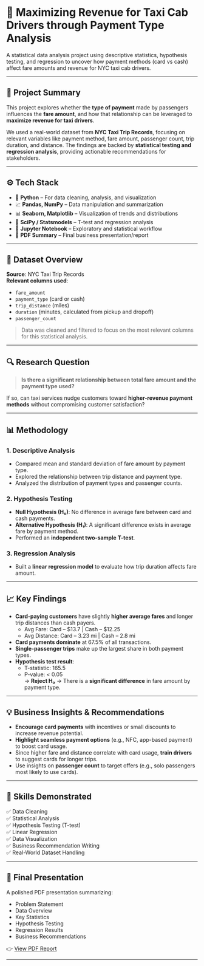 # 🚕 Maximizing Revenue for Taxi Cab Drivers through Payment Type Analysis

A statistical data analysis project using descriptive statistics, hypothesis testing, and regression to uncover how payment methods (card vs cash) affect fare amounts and revenue for NYC taxi cab drivers.

---

## 📝 Project Summary

This project explores whether the **type of payment** made by passengers influences the **fare amount**, and how that relationship can be leveraged to **maximize revenue for taxi drivers**.

We used a real-world dataset from **NYC Taxi Trip Records**, focusing on relevant variables like payment method, fare amount, passenger count, trip duration, and distance. The findings are backed by **statistical testing and regression analysis**, providing actionable recommendations for stakeholders.

---

## ⚙️ Tech Stack

- 🐍 **Python** – For data cleaning, analysis, and visualization
- 📈 **Pandas, NumPy** – Data manipulation and summarization
- 📊 **Seaborn, Matplotlib** – Visualization of trends and distributions
- 🧠 **SciPy / Statsmodels** – T-test and regression analysis
- 📄 **Jupyter Notebook** – Exploratory and statistical workflow
- 📁 **PDF Summary** – Final business presentation/report

---

## 📂 Dataset Overview

**Source**: NYC Taxi Trip Records  
**Relevant columns used**:
- `fare_amount`
- `payment_type` (card or cash)
- `trip_distance` (miles)
- `duration` (minutes, calculated from pickup and dropoff)
- `passenger_count`

> Data was cleaned and filtered to focus on the most relevant columns for this statistical analysis.

---

## 🔍 Research Question

> **Is there a significant relationship between total fare amount and the payment type used?**

If so, can taxi services nudge customers toward **higher-revenue payment methods** without compromising customer satisfaction?

---

## 📊 Methodology

### 1. Descriptive Analysis
- Compared mean and standard deviation of fare amount by payment type.
- Explored the relationship between trip distance and payment type.
- Analyzed the distribution of payment types and passenger counts.

### 2. Hypothesis Testing
- **Null Hypothesis (H₀)**: No difference in average fare between card and cash payments.
- **Alternative Hypothesis (H₁)**: A significant difference exists in average fare by payment method.
- Performed an **independent two-sample T-test**.

### 3. Regression Analysis
- Built a **linear regression model** to evaluate how trip duration affects fare amount.

---

## 📈 Key Findings

- **Card-paying customers** have slightly **higher average fares** and longer trip distances than cash payers.
  - Avg Fare: Card – $13.7 | Cash – $12.25  
  - Avg Distance: Card – 3.23 mi | Cash – 2.8 mi
- **Card payments dominate** at 67.5% of all transactions.
- **Single-passenger trips** make up the largest share in both payment types.
- **Hypothesis test result**:  
  - T-statistic: 165.5  
  - P-value: < 0.05  
  → **Reject H₀** → There is a **significant difference** in fare amount by payment type.

---

## 💡 Business Insights & Recommendations

- **Encourage card payments** with incentives or small discounts to increase revenue potential.
- **Highlight seamless payment options** (e.g., NFC, app-based payment) to boost card usage.
- Since higher fare and distance correlate with card usage, **train drivers** to suggest cards for longer trips.
- Use insights on **passenger count** to target offers (e.g., solo passengers most likely to use cards).

---

## 🧠 Skills Demonstrated

✅ Data Cleaning  
✅ Statistical Analysis  
✅ Hypothesis Testing (T-test)  
✅ Linear Regression  
✅ Data Visualization  
✅ Business Recommendation Writing  
✅ Real-World Dataset Handling

---

## 📄 Final Presentation

A polished PDF presentation summarizing:

- Problem Statement  
- Data Overview  
- Key Statistics  
- Hypothesis Testing  
- Regression Results  
- Business Recommendations  

👉 [View PDF Report](./472538cc-ba71-4a4a-adbe-d44fe4d6496f.pdf)

---


